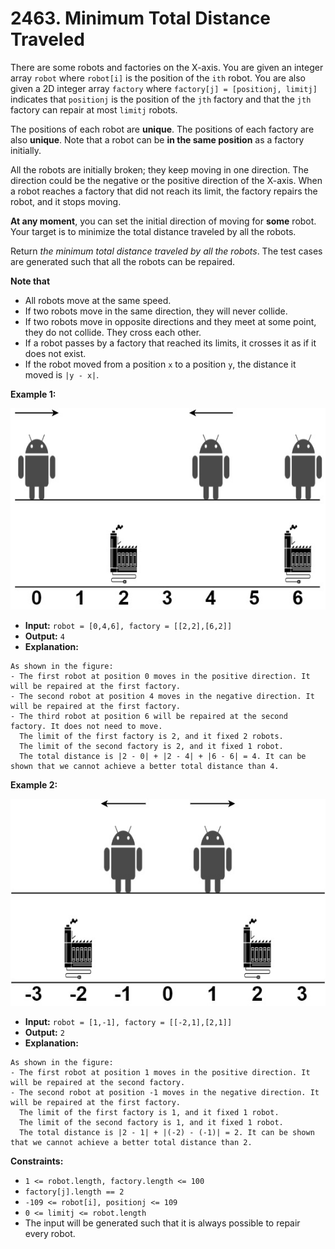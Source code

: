 # 2463. Minimum Total Distance Traveled

There are some robots and factories on the X-axis. You are given an integer array `robot` where `robot[i]` is the position of the `ith` robot. You are also given a 2D integer array `factory` where `factory[j] = [positionj, limitj]` indicates that `positionj` is the position of the `jth` factory and that the `jth` factory can repair at most `limitj` robots.

The positions of each robot are **unique**. The positions of each factory are also **unique**. Note that a robot can be **in the same position** as a factory initially.

All the robots are initially broken; they keep moving in one direction. The direction could be the negative or the positive direction of the X-axis. When a robot reaches a factory that did not reach its limit, the factory repairs the robot, and it stops moving.

**At any moment**, you can set the initial direction of moving for **some** robot. Your target is to minimize the total distance traveled by all the robots.

Return _the minimum total distance traveled by all the robots_. The test cases are generated such that all the robots can be repaired.

**Note that**

*   All robots move at the same speed.
*   If two robots move in the same direction, they will never collide.
*   If two robots move in opposite directions and they meet at some point, they do not collide. They cross each other.
*   If a robot passes by a factory that reached its limits, it crosses it as if it does not exist.
*   If the robot moved from a position `x` to a position `y`, the distance it moved is `|y - x|`.

**Example 1:**

![](example1.jpg)

* **Input:** `robot = [0,4,6], factory = [[2,2],[6,2]]`
* **Output:** `4`
* **Explanation:**
```
As shown in the figure:
- The first robot at position 0 moves in the positive direction. It will be repaired at the first factory.
- The second robot at position 4 moves in the negative direction. It will be repaired at the first factory.
- The third robot at position 6 will be repaired at the second factory. It does not need to move.
  The limit of the first factory is 2, and it fixed 2 robots.
  The limit of the second factory is 2, and it fixed 1 robot.
  The total distance is |2 - 0| + |2 - 4| + |6 - 6| = 4. It can be shown that we cannot achieve a better total distance than 4.
```

**Example 2:**

![](example-2.jpg)

* **Input:** `robot = [1,-1], factory = [[-2,1],[2,1]]`
* **Output:** `2`
* **Explanation:**
```
As shown in the figure:
- The first robot at position 1 moves in the positive direction. It will be repaired at the second factory.
- The second robot at position -1 moves in the negative direction. It will be repaired at the first factory.
  The limit of the first factory is 1, and it fixed 1 robot.
  The limit of the second factory is 1, and it fixed 1 robot.
  The total distance is |2 - 1| + |(-2) - (-1)| = 2. It can be shown that we cannot achieve a better total distance than 2.
```

**Constraints:**

*   `1 <= robot.length, factory.length <= 100`
*   `factory[j].length == 2`
*   `-109 <= robot[i], positionj <= 109`
*   `0 <= limitj <= robot.length`
*   The input will be generated such that it is always possible to repair every robot.

